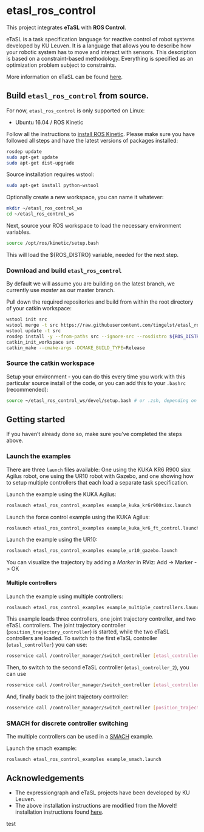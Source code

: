 # etasl_ros_control


This project integrates **eTaSL** with **ROS Control**.

eTaSL is a task specification language for reactive control of robot systems developed by KU Leuven. It is a language that allows you to describe how your robotic system has to move and interact with sensors. This description is based on a constraint-based methodology. Everything is specified as an optimization problem subject to constraints.

More information on eTaSL can be found [here](https://rob-expressiongraphs.pages.mech.kuleuven.be/expressiongraph_doc/intro.html).


## Build `etasl_ros_control` from source.

For now, `etasl_ros_control` is only supported on Linux:
- Ubuntu 16.04 / ROS Kinetic

Follow all the instructions to [install ROS Kinetic](http://wiki.ros.org/kinetic/Installation/Ubuntu). Please make sure you have followed all steps and have the latest versions of packages installed:
```bash 
rosdep update
sudo apt-get update
sudo apt-get dist-upgrade
```
Source installation requires wstool:
```bash 
sudo apt-get install python-wstool
```
Optionally create a new workspace, you can name it whatever:
```bash
mkdir ~/etasl_ros_control_ws
cd ~/etasl_ros_control_ws
```
Next, source your ROS workspace to load the necessary environment variables.
```bash
source /opt/ros/kinetic/setup.bash
```
This will load the ${ROS_DISTRO} variable, needed for the next step.

### Download and build `etasl_ros_control`
By default we will assume you are building on the latest branch, we currently use *master* as our master branch. 

Pull down the required repositories and build from within the root directory of your catkin workspace:
```bash
wstool init src
wstool merge -t src https://raw.githubusercontent.com/tingelst/etasl_ros_control/master/etasl_ros_control.rosinstall
wstool update -t src
rosdep install -y --from-paths src --ignore-src --rosdistro ${ROS_DISTRO}
catkin_init_workspace src
catkin_make --cmake-args -DCMAKE_BUILD_TYPE=Release
```

### Source the catkin workspace
Setup your environment - you can do this every time you work with this particular source install of the code, or you can add this to your `.bashrc` (recommended):
```bash
source ~/etasl_ros_control_ws/devel/setup.bash # or .zsh, depending on your shell
```

## Getting started

If you haven’t already done so, make sure you’ve completed the steps above.

### Launch the examples

There are three `launch` files available: One using the KUKA KR6 R900 sixx Agilus robot, one using the UR10 robot with Gazebo, and one showing how to setup multiple controllers that each load a separate task specification.

Launch the example using the KUKA Agilus:
```bash
roslaunch etasl_ros_control_examples example_kuka_kr6r900sixx.launch
```
Launch the force control example using the KUKA Agilus:
```bash
roslaunch etasl_ros_control_examples example_kuka_kr6_ft_control.launch
```

Launch the example using the UR10:
```bash
roslaunch etasl_ros_control_examples example_ur10_gazebo.launch
```

You can visualize the trajectory by adding a *Marker* in RViz: Add -> Marker -> OK

#### Multiple controllers

Launch the example using multiple controllers:
```bash 
roslaunch etasl_ros_control_examples example_multiple_controllers.launch
```
This example loads three controllers, one joint trajectory controller, and two eTaSL controllers. The joint trajectory controller (`position_trajectory_controller`) is started, while the two eTaSL controllers are loaded. To switch to the first eTaSL controller (`etasl_controller`) you can use:
```bash
rosservice call /controller_manager/switch_controller [etasl_controller] [position_trajectory_controller] 2
```
Then, to switch to the second eTaSL controller (`etasl_controller_2`), you can use 
```bash
rosservice call /controller_manager/switch_controller [etasl_controller_2] [etasl_controller] 2
```
And, finally back to the joint trajectory controller:
```bash
rosservice call /controller_manager/switch_controller [position_trajectory_controller] [etasl_controller_2] 2
```

### SMACH for discrete controller switching
The multiple controllers can be used in a [SMACH](https://wiki.ros.org/smach) example. 

Launch the smach example:
```
roslaunch etasl_ros_control_examples example_smach.launch
```

## Acknowledgements

- The expressiongraph and eTaSL projects have been developed by KU Leuven.
- The above installation instructions are modified from the MoveIt! installation instructions found [here](https://moveit.ros.org/install/source/).

test
